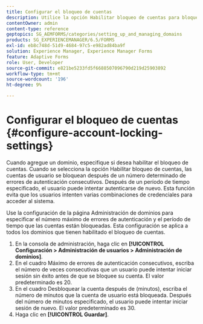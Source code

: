 ```yaml
---
title: Configurar el bloqueo de cuentas
description: Utilice la opción Habilitar bloqueo de cuentas para bloquear las cuentas de usuario después de un número determinado de errores de autenticación consecutivos.
contentOwner: admin
content-type: reference
geptopics: SG_AEMFORMS/categories/setting_up_and_managing_domains
products: SG_EXPERIENCEMANAGER/6.5/FORMS
exl-id: eb8c748d-51d9-4684-97c5-e982ad84ba9f
solution: Experience Manager, Experience Manager Forms
feature: Adaptive Forms
role: User, Developer
source-git-commit: e821be5233fd5f6688507096790d219d25903892
workflow-type: tm+mt
source-wordcount: '196'
ht-degree: 9%

---
```


# Configurar el bloqueo de cuentas {#configure-account-locking-settings}

Cuando agregue un dominio, especifique si desea habilitar el bloqueo de cuentas. Cuando se selecciona la opción Habilitar bloqueo de cuentas, las cuentas de usuario se bloquean después de un número determinado de errores de autenticación consecutivos. Después de un período de tiempo especificado, el usuario puede intentar autenticarse de nuevo. Esta función evita que los usuarios intenten varias combinaciones de credenciales para acceder al sistema.

Use la configuración de la página Administración de dominios para especificar el número máximo de errores de autenticación y el período de tiempo que las cuentas están bloqueadas. Esta configuración se aplica a todos los dominios que tienen habilitado el bloqueo de cuentas.

1. En la consola de administración, haga clic en **[!UICONTROL Configuración > Administración de usuarios > Administración de dominios]**.
1. En el cuadro Máximo de errores de autenticación consecutivos, escriba el número de veces consecutivas que un usuario puede intentar iniciar sesión sin éxito antes de que se bloquee su cuenta. El valor predeterminado es 20.
1. En el cuadro Desbloquear la cuenta después de (minutos), escriba el número de minutos que la cuenta de usuario está bloqueada. Después del número de minutos especificado, el usuario puede intentar iniciar sesión de nuevo. El valor predeterminado es 30.
1. Haga clic en **[!UICONTROL Guardar]**.
